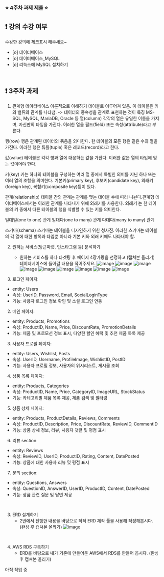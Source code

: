### ⭐️ 4주차 과제 제출 ⭐️

## ❗️ 강의 수강 여부
수강한 강의에 체크표시 해주세요~

- [o] 데이터베이스
- [o] 데이터베이스_MySQL
- [o] 리눅스에 MySQL 설치하기

<br>

## ❗️ 3주차 과제
1. 관계형 데이터베이스 이론적으로 이해하기
  테이블로 이루어져 있음. 이 테이블은 키와 밸류의 관계를 나타냄. -> 데이터의 종속성을 관계로 표현하는 것이 특징
MS-SQL, MySQL, MariaDB, Oracle 등
열(column)
각각의 열은 유일한 이름을 가지며, 자신만의 타입을 가진다. 이러한 열을 필드(field) 또는 속성(attribute)라고 부른다.

행(row)
행은 관계된 데이터의 묶음을 의미한다. 한 테이블의 모든 행은 같은 수의 열을 가진다.
이러한 행은 튜플(tuple) 혹은 레코드(record)라고 한다.

값(value)
테이블은 각각 행과 열에 대응하는 값을 가진다. 이러한 값은 열의 타입에 맞는 값이어야 한다.

키(key)
키는 하나의 테이블을 구성하는 여러 열 중에서 특별한 의미를 지닌 하나 또는 여러 열의 조합을 의미한다. 기본키(primary key), 후보키(candidate key), 외래키(foreign key), 복합키(composite key)등이 있다.

관계(relationship)
테이블 간의 관계는 관계를 맺는 테이블 수에 따라 나뉜다.관계형 데이터베이스에서는 이러한 관계를 나타내기 위해 외래키를 사용한다. 외래키 는 한 테이블의 키 중에서 다른 테이블의 행을 식별할 수 있는 키를 의미한다.

일대일(one to one) 관계
일대다(one to many) 관계
다대다(many to many) 관계

스키마(schema)
스키마는 테이블을 디자인하기 위한 청사진. 이러한 스키마는 테이블의 각 열에 대한 항목과 타입뿐 아니라 기본 키와 외래 키에도 나타내야 함.
<br/>

2. 원하는 서비스(당근마켓, 인스타그램 등) 분석하기
   - 원하는 서비스를 하나 타겟팅 후 페이지 4장가량을 선정하고 (캡쳐본 올리기) 데이터베이스에 들어갈 내용을 적어주세요.
![image](https://github.com/mm8267/2024_Server_study_Basic/assets/144704798/40b38cd0-47dd-4c47-9dfc-0469bdad9010)
![image](https://github.com/mm8267/2024_Server_study_Basic/assets/144704798/5f98d3df-ca9a-4f19-9f0e-598a7586b6bd)
![image](https://github.com/mm8267/2024_Server_study_Basic/assets/144704798/124a95ca-cfb6-4987-a316-6f0e62a7a4c3)
![image](https://github.com/mm8267/2024_Server_study_Basic/assets/144704798/210c0f79-8cee-4dcd-99ba-92d7f027f96c)
![image](https://github.com/mm8267/2024_Server_study_Basic/assets/144704798/2cf1e2b6-bb98-4be8-b4aa-33d221400e2d)
![image](https://github.com/mm8267/2024_Server_study_Basic/assets/144704798/90852190-18b2-4c37-8c30-bc7ebd7edbac)
![image](https://github.com/mm8267/2024_Server_study_Basic/assets/144704798/f28d0b3f-085a-418b-98a9-0fec3c70af86)
![image](https://github.com/mm8267/2024_Server_study_Basic/assets/144704798/fcb4f974-bf6e-4412-9db1-aeee90e36c08)
![image](https://github.com/mm8267/2024_Server_study_Basic/assets/144704798/e762a880-4be1-44bf-89ef-813bf8b9bf14)

1. 로그인 페이지:
* entity: Users
* 속성: UserID, Password, Email, SocialLoginType
* 기능: 사용자 로그인 정보 확인 및 소셜 로그인 연동
2. 메인 페이지:
* entity: Products, Promotions
* 속성: ProductID, Name, Price, DiscountRate, PromotionDetails
* 기능: 제품 및 프로모션 정보 표시, 다양한 할인 혜택 및 추천 제품 목록 제공
3. 사용자 프로필 페이지:
* entity: Users, Wishlist, Posts
* 속성: UserID, Username, ProfileImage, WishlistID, PostID
* 기능: 사용자 프로필 정보, 사용자의 위시리스트, 게시물 조회
4. 상품 목록 페이지:
* entity: Products, Categories
* 속성: ProductID, Name, Price, CategoryID, ImageURL, StockStatus
* 기능: 카테고리별 제품 목록 제공, 제품 검색 및 필터링
5. 상품 상세 페이지:
* entity: Products, ProductDetails, Reviews, Comments
* 속성: ProductID, Description, Price, DiscountRate, ReviewID, CommentID
* 기능: 상품 상세 정보, 리뷰, 사용자 댓글 및 평점 표시
6. 리뷰 section:
* entity: Reviews
* 속성: ReviewID, UserID, ProductID, Rating, Content, DatePosted
* 기능: 상품에 대한 사용자 리뷰 및 평점 표시
7. 문의 section:
* entity: Questions, Answers
* 속성: QuestionID, AnswerID, UserID, ProductID, Content, DatePosted
* 기능: 상품 관련 질문 및 답변 제공
<br/>

3. ERD 설계하기
   - 2번에서 진행한 내용을 바탕으로 직적 ERD 제작 툴을 사용해 작성해봅시다. (완성 후 캡쳐본 올리기)
![image](https://github.com/mm8267/2024_Server_study_Basic/assets/144704798/4978393f-1978-485c-a21e-d5430c93c9c4)

<br/>

4. AWS RDS 구축하기
   - ERD를 바탕으로 내가 기존에 만들어둔 AWS에서 RDS를 만들어 봅시다. (완성 후 캡쳐본 올리기)

아직 작업 중
<br/>
